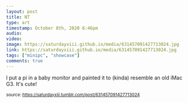 ```yaml
---
layout: post
title: NT
type: art
timestamp: October 8th, 2020 6:46pm
audio: 
video: 
image: https://saturdayxiii.github.io/media/631457091427713024.jpg
link: https://saturdayxiii.github.io/media/631457091427713024.jpg
tags: ["minipc", "showcase"]
comments: true
---
```


I put a pi in a baby monitor and painted it to (kinda) resemble an old iMac G3. It's cute!
<br/>
 
  
<small>source: https://saturdayxiii.tumblr.com/post/631457091427713024</small>
